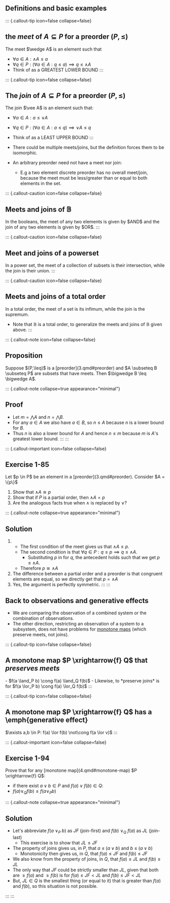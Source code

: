 
## Definitions and basic examples

::: {.callout-tip icon=false collapse=false}
## the *meet* of $A \subseteq P$ for a preorder $(P, \leq)$
<div id="meet"/></div>
The meet $\wedge A$ is an element such that

- $\forall a \in A: \wedge A \leq a$
- $\forall q \in P: (\forall a \in A: q \leq a) \implies q \leq \wedge A$
- Think of as a GREATEST LOWER BOUND
:::

::: {.callout-tip icon=false collapse=false}
## The *join* of $A \subseteq P$ for a preorder $(P, \leq)$
<div id="join"/></div>
The join $\vee A$ is an element such that:

- $\forall a \in A: a \leq \vee A$
- $\forall q \in P: (\forall a \in A: a \leq q) \implies \vee A \leq q$
- Think of as a LEAST UPPER BOUND
:::

- There could be multiple meets/joins, but the definition forces them to be isomorphic.
- An arbitrary preorder need not have a meet nor join:
    - E.g a two element discrete preorder has no overall meet/join, because the meet must be less/greater than or equal to both elements in the set.

::: {.callout-caution icon=false collapse=false}
## Meets and joins of $\mathbb{B}$
<div id="meetjoin-bool"/></div>
In the booleans, the meet of any two elements is given by $AND$ and the join of any two elements is given by $OR$.
:::

::: {.callout-caution icon=false collapse=false}
## Meet and joins of a powerset
<div id="meetjoin-pset"/></div>

In a power set, the meet of a collection of subsets is their intersection, while the join is their union.
:::

::: {.callout-caution icon=false collapse=false}
## Meets and joins of a total order
<div id="meetjoin-total-order"/></div>
In a total order, the meet of a set is its infimum, while the join is the supremum.

- Note that $\mathbb{B}$ is a total order, to generalize the meets and joins of $\mathbb{B}$ given above.
:::

::: {.callout-note icon=false collapse=false}
## Proposition
<div id="meet-join-subset"/></div>
Suppose $(P,\leq)$ is a [preorder](3.qmd#preorder) and $A \subseteq B \subseteq P$ are subsets that have meets. Then $\bigwedge B \leq \bigwedge A$.

::: {.callout-note collapse=true appearance="minimal"}
## Proof
-  Let $m = \bigwedge A$ and $n = \bigwedge B$.
- For any $a \in A$ we also have $a \in B$, so $n \leq A$ because $n$ is a lower bound for $B$.
- Thus $n$ is also a lower bound for $A$ and hence $n \leq m$ because $m$ is $A$'s greatest lower bound.
:::
:::

::: {.callout-important icon=false collapse=false}
## Exercise 1-85

<div id="1-85"/></div>
Let $p \in P$ be an element in a [preorder](3.qmd#preorder). Consider $A = \{p\}$

1. Show that $\wedge A \cong p$
2. Show that if $P$ is a partial order, then $\wedge A = p$
3. Are the analogous facts true when $\wedge$ is replaced by $\vee$?

::: {.callout-note collapse=true appearance="minimal"}
## Solution
1.
    - The first condition of the meet gives us that $\wedge A \leq p$.
    - The second condition is that $\forall q \in P: q \leq p \implies q \leq \wedge A$.
        - Substituting $p$ in for $q$, the antecedent holds such that we get $p \leq \wedge A$.
    - Therefore $p \cong \wedge A$
2. The difference between a partial order and a preorder is that congruent elements are equal, so we directly get that $p = \wedge A$
3. Yes, the argument is perfectly symmetric.
:::
:::

## Back to observations and generative effects
-  We are comparing the observation of a combined system or the combination of observations.
- The other direction, restricting an observation of a system to a subsystem, does not have problems for [monotone maps](4.qmd#monotone-map) (which preserve meets, not joins).


::: {.callout-tip icon=false collapse=false}
## A monotone map $P \xrightarrow{f} Q$ that *preserves meets*

<div id="mono-preserve-meet"/></div>
-  $f(a \land_P b) \cong f(a) \land_Q f(b)$
- Likewise, to *preserve joins* is for $f(a \lor_P b) \cong f(a) \lor_Q f(b)$
:::


::: {.callout-tip icon=false collapse=false}
## A monotone map $P \xrightarrow{f} Q$ has a \emph{generative effect}

<div id="generative-effect"/></div>
$\exists a,b \in P: f(a) \lor f(b) \not\cong f(a \lor v)$
:::


::: {.callout-important icon=false collapse=false}
## Exercise 1-94

<div id="1-94"/></div>
Prove that for any [monotone map](4.qmd#monotone-map) $P \xrightarrow{f} Q$:

- if there exist $a \lor b \in P$ and $f(a) \lor f(b) \in Q$:
- $f(a) \lor_Q f(b) \leq f(a \lor_P b)$

::: {.callout-note collapse=true appearance="minimal"}
## Solution

-  Let's abbreviate $f(a\ \lor_P\ b)$ as $JF$ (join-first) and $f(b)\ \lor_Q\  f(a)$ as $JL$ (join-last)
    - This exercise is to show that $JL \leq JF$
- The property of joins gives us, in $P$, that $a\ \leq\ (a \lor b)$ and $b\ \leq\ (a \lor b)$
    - Monotonicity then gives us, in $Q$, that $f(a) \leq JF$ and $f(b) \leq JF$
- We also know from the property of joins, in $Q$, that $f(a) \leq JL$ and $f(b) \leq JL$
- The only way that $JF$ could be strictly smaller than $JL$, given that both are $\geq f(a)$ and $\geq f(b)$ is for $f(a) \leq JF < JL$ and  $f(b) \leq JF < JL$
- But, $JL \in Q$ is the smallest thing (or equal to it) that is greater than $f(a)$ and $f(b)$, so this situation is not possible.

:::
:::

